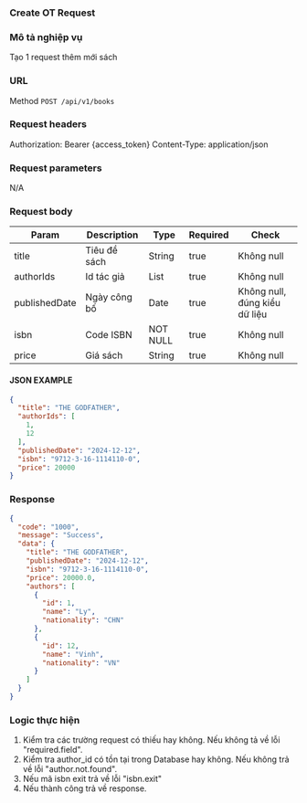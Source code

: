 ### Create OT Request

### Mô tả nghiệp vụ

Tạo 1 request thêm mới sách

### URL

Method `POST /api/v1/books`

### Request headers

Authorization: Bearer {access_token}
Content-Type: application/json

### Request parameters

N/A

### Request body

| Param         | Description  | Type       | Required | Check                         |
|---------------|--------------|------------|----------|-------------------------------|
| title         | Tiêu đề sách | String     | true     | Không null                    |
| authorIds     | Id tác giả   | List<Long> | true     | Không null                    |
| publishedDate | Ngày công bố | Date       | true     | Không null, đúng kiểu dữ liệu |
| isbn          | Code ISBN    | NOT NULL   | true     | Không null                    |
| price         | Giá sách     | String     | true     | Không null                    |

#### JSON EXAMPLE

```json
{
  "title": "THE GODFATHER",
  "authorIds": [
    1,
    12
  ],
  "publishedDate": "2024-12-12",
  "isbn": "9712-3-16-1114110-0",
  "price": 20000
}
```

### Response

```json
{
  "code": "1000",
  "message": "Success",
  "data": {
    "title": "THE GODFATHER",
    "publishedDate": "2024-12-12",
    "isbn": "9712-3-16-1114110-0",
    "price": 20000.0,
    "authors": [
      {
        "id": 1,
        "name": "Ly",
        "nationality": "CHN"
      },
      {
        "id": 12,
        "name": "Vinh",
        "nationality": "VN"
      }
    ]
  }
}
```

### Logic thực hiện

1. Kiểm tra các trường request có thiếu hay không. Nếu không tả về lỗi "required.field".
2. Kiểm tra author_id có tồn tại trong Database hay không. Nếu không trả về lỗi "author.not.found".
3. Nếu mã isbn exit trả về lỗi "isbn.exit"
4. Nếu thành công trả về response.
